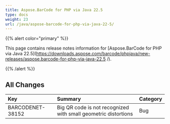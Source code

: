 ```yaml
---
title: Aspose.BarCode for PHP via Java 22.5
type: docs
weight: 23
url: /java/aspose-barcode-for-php-via-java-22-5/
---
```


{{% alert color="primary" %}} 

This page contains release notes information for [Aspose.BarCode for PHP via Java 22.5](https://downloads.aspose.com/barcode/phpjava/new-releases/aspose.barcode-for-php-via-java-22.5
/).

{{% /alert %}} 
## **All Changes**

|**Key**|**Summary**|**Category**|
| :- | :- | :- |
|BARCODENET-38152|Big QR code is not recognized with small geometric distortions|Bug|
